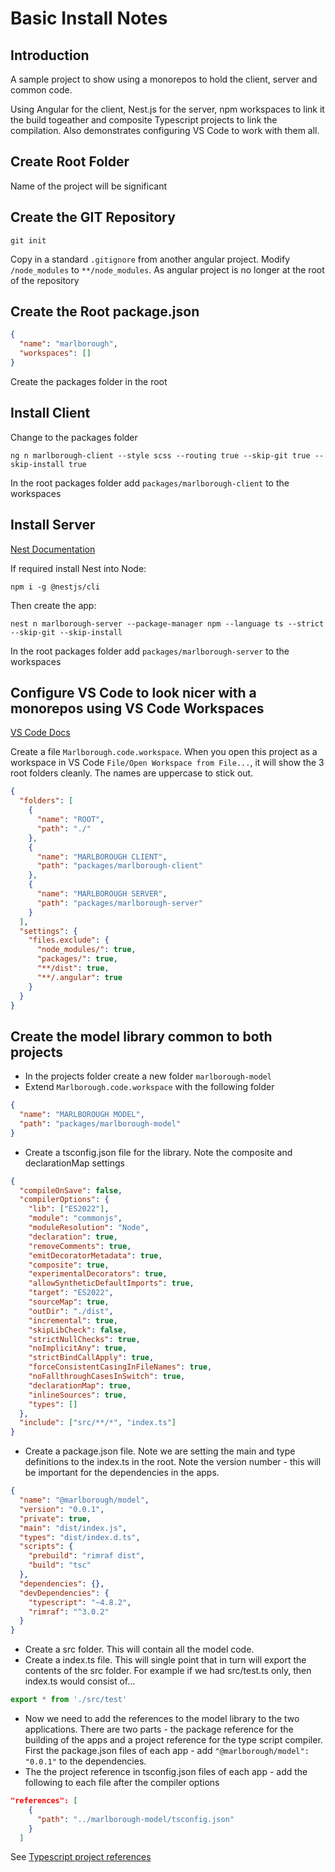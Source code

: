 # Basic Install Notes

## Introduction

A sample project to show using a monorepos to hold the client, server and common code.

Using Angular for the client, Nest.js for the server, npm workspaces to link it the build togeather and composite Typescript projects to link the compilation.
Also demonstrates configuring VS Code to work with them all.

## Create Root Folder

Name of the project will be significant

## Create the GIT Repository

```PS
git init
```

Copy in a standard `.gitignore` from another angular project. Modify `/node_modules` to `**/node_modules`.
As angular project is no longer at the root of the repository

## Create the Root package.json

```json
{
  "name": "marlborough",
  "workspaces": []
}
```

Create the packages folder in the root

## Install Client

Change to the packages folder

```PS
ng n marlborough-client --style scss --routing true --skip-git true --skip-install true
```

In the root packages folder add `packages/marlborough-client` to the workspaces

## Install Server

[Nest Documentation](https://docs.nestjs.com/cli/usages#nest-new)

If required install Nest into Node:

```PS
npm i -g @nestjs/cli
```

Then create the app:

```PS
nest n marlborough-server --package-manager npm --language ts --strict --skip-git --skip-install
```

In the root packages folder add `packages/marlborough-server` to the workspaces

## Configure VS Code to look nicer with a monorepos using VS Code Workspaces

[VS Code Docs](https://code.visualstudio.com/docs/editor/multi-root-workspaces)

Create a file `Marlborough.code.workspace`. When you open this project as a workspace in VS Code `File/Open Workspace from File...`, it will show the 3 root folders cleanly. The names are uppercase to stick out.

```json
{
  "folders": [
    {
      "name": "ROOT",
      "path": "./"
    },
    {
      "name": "MARLBOROUGH CLIENT",
      "path": "packages/marlborough-client"
    },
    {
      "name": "MARLBOROUGH SERVER",
      "path": "packages/marlborough-server"
    }
  ],
  "settings": {
    "files.exclude": {
      "node_modules/": true,
      "packages/": true,
      "**/dist": true,
      "**/.angular": true
    }
  }
}
```

## Create the model library common to both projects

- In the projects folder create a new folder `marlborough-model`
- Extend `Marlborough.code.workspace` with the following folder

```json
{
  "name": "MARLBOROUGH MODEL",
  "path": "packages/marlborough-model"
}
```

- Create a tsconfig.json file for the library. Note the composite and declarationMap settings

```json
{
  "compileOnSave": false,
  "compilerOptions": {
    "lib": ["ES2022"],
    "module": "commonjs",
    "moduleResolution": "Node",
    "declaration": true,
    "removeComments": true,
    "emitDecoratorMetadata": true,
    "composite": true,
    "experimentalDecorators": true,
    "allowSyntheticDefaultImports": true,
    "target": "ES2022",
    "sourceMap": true,
    "outDir": "./dist",
    "incremental": true,
    "skipLibCheck": false,
    "strictNullChecks": true,
    "noImplicitAny": true,
    "strictBindCallApply": true,
    "forceConsistentCasingInFileNames": true,
    "noFallthroughCasesInSwitch": true,
    "declarationMap": true,
    "inlineSources": true,
    "types": []
  },
  "include": ["src/**/*", "index.ts"]
}
```

- Create a package.json file. Note we are setting the main and type definitions to the index.ts in the root. Note the version number - this will be important for the dependencies in the apps.

```json
{
  "name": "@marlborough/model",
  "version": "0.0.1",
  "private": true,
  "main": "dist/index.js",
  "types": "dist/index.d.ts",
  "scripts": {
    "prebuild": "rimraf dist",
    "build": "tsc"
  },
  "dependencies": {},
  "devDependencies": {
    "typescript": "~4.8.2",
    "rimraf": "^3.0.2"
  }
}
```

- Create a src folder. This will contain all the model code.
- Create a index.ts file. This will single point that in turn will export the contents of the src folder. For example if we had src/test.ts only, then index.ts would consist of...

```ts
export * from './src/test'
```

- Now we need to add the references to the model library to the two applications. There are two parts - the package reference for the building of the apps and a project reference for the type script compiler. First the package.json files of each app - add `"@marlborough/model": "0.0.1"` to the dependencies.
- The the project reference in tsconfig.json files of each app - add the following to each file after the compiler options

```json
"references": [
    {
      "path": "../marlborough-model/tsconfig.json"
    }
  ]
```

See [Typescript project references](https://www.typescriptlang.org/docs/handbook/project-references.html)
